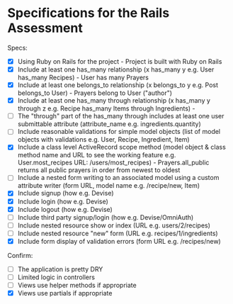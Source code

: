 # Specifications for the Rails Assessment

Specs:
- [x] Using Ruby on Rails for the project - Project is built with Ruby on Rails
- [x] Include at least one has_many relationship (x has_many y e.g. User has_many Recipes) - User has many Prayers
- [x] Include at least one belongs_to relationship (x belongs_to y e.g. Post belongs_to User) - Prayers belong to User ("author")
- [x] Include at least one has_many through relationship (x has_many y through z e.g. Recipe has_many Items through Ingredients) - 
- [ ] The "through" part of the has_many through includes at least one user submittable attribute (attribute_name e.g. ingredients.quantity)
- [ ] Include reasonable validations for simple model objects (list of model objects with validations e.g. User, Recipe, Ingredient, Item)
- [x] Include a class level ActiveRecord scope method (model object & class method name and URL to see the working feature e.g. User.most_recipes URL: /users/most_recipes) - Prayers.all_public returns all public prayers in order from newest to oldest
- [ ] Include a nested form writing to an associated model using a custom attribute writer (form URL, model name e.g. /recipe/new, Item)
- [x] Include signup (how e.g. Devise)
- [x] Include login (how e.g. Devise)
- [x] Include logout (how e.g. Devise)
- [ ] Include third party signup/login (how e.g. Devise/OmniAuth)
- [ ] Include nested resource show or index (URL e.g. users/2/recipes)
- [ ] Include nested resource "new" form (URL e.g. recipes/1/ingredients)
- [x] Include form display of validation errors (form URL e.g. /recipes/new)

Confirm:
- [ ] The application is pretty DRY
- [ ] Limited logic in controllers
- [ ] Views use helper methods if appropriate
- [x] Views use partials if appropriate
